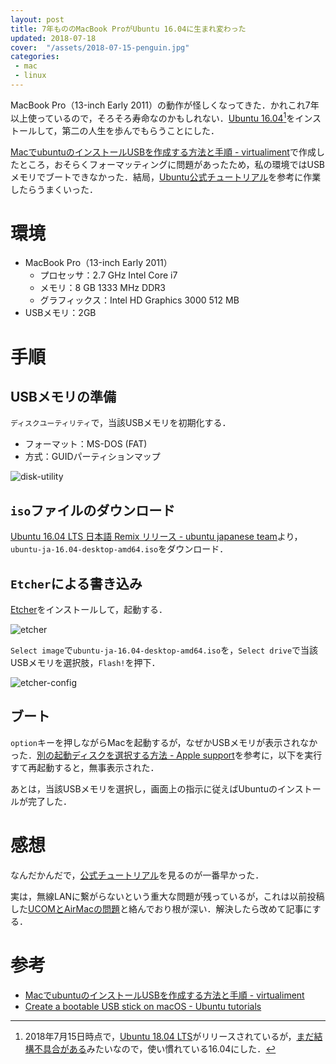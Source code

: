 ```yaml
---
layout: post
title: 7年もののMacBook ProがUbuntu 16.04に生まれ変わった
updated: 2018-07-18
cover:  "/assets/2018-07-15-penguin.jpg"
categories:
 - mac
 - linux
---
```


MacBook Pro（13-inch Early 2011）の動作が怪しくなってきた．かれこれ7年以上使っているので，そろそろ寿命なのかもしれない．[Ubuntu 16.04](https://www.ubuntu.com/)[^lts]をインストールして，第二の人生を歩んでもらうことにした．

[^lts]: 2018年7月15日時点で，[Ubuntu 18.04 LTS](https://www.ubuntulinux.jp/News/ubuntu1804-ja-remix)がリリースされているが，[まだ結構不具合がある](https://linuxfan.info/ubuntu-18-04-issues)みたいなので，使い慣れている16.04にした．

[MacでubuntuのインストールUSBを作成する方法と手順 - virtualiment](https://www.virment.com/making-installusb-ubuntu-mac/)で作成したところ，おそらくフォーマッティングに問題があったため，私の環境ではUSBメモリでブートできなかった．結局，[Ubuntu公式チュートリアル](https://tutorials.ubuntu.com/tutorial/tutorial-create-a-usb-stick-on-macos#0)を参考に作業したらうまくいった．

# 環境

- MacBook Pro（13-inch Early 2011）
  - プロセッサ：2.7 GHz Intel Core i7
  - メモリ：8 GB 1333 MHz DDR3
  - グラフィックス：Intel HD Graphics 3000 512 MB
- USBメモリ：2GB

# 手順

## USBメモリの準備

`ディスクユーティリティ`で，当該USBメモリを初期化する．

- フォーマット：MS-DOS (FAT)
- 方式：GUIDパーティションマップ

![disk-utility]({{site.baseurl}}/assets/2018-07-15-disk-utility.png)

## `iso`ファイルのダウンロード

[Ubuntu 16.04 LTS 日本語 Remix リリース - ubuntu japanese team](https://www.ubuntulinux.jp/News/ubuntu1604-ja-remix)より，`ubuntu-ja-16.04-desktop-amd64.iso`をダウンロード．

## `Etcher`による書き込み

[Etcher](https://etcher.io/)をインストールして，起動する．

![etcher]({{site.baseurl}}/assets/2018-07-15-etcher.png)

`Select image`で`ubuntu-ja-16.04-desktop-amd64.iso`を，`Select drive`で当該USBメモリを選択肢，`Flash!`を押下．

![etcher-config]({{site.baseurl}}/assets/2018-07-15-etcher-config.png)

## ブート

`option`キーを押しながらMacを起動するが，なぜかUSBメモリが表示されなかった．[別の起動ディスクを選択する方法 - Apple support](https://support.apple.com/ja-jp/ht202796)を参考に，以下を実行すて再起動すると，無事表示された．

<script src="https://gist.github.com/haltaro/3a9637266e9105c5302d88bd99a1e7c8.js"></script>

あとは，当該USBメモリを選択し，画面上の指示に従えばUbuntuのインストールが完了した．

# 感想

なんだかんだで，[公式チュートリアル](https://tutorials.ubuntu.com/tutorial/tutorial-create-a-usb-stick-on-macos#0)を見るのが一番早かった．

実は，無線LANに繋がらないという重大な問題が残っているが，これは以前投稿した[UCOMとAirMacの問題](https://haltaro.github.io/2018/06/10/ucom-airmac)と絡んでおり根が深い．解決したら改めて記事にする．

# 参考

- [MacでubuntuのインストールUSBを作成する方法と手順 - virtualiment](https://www.virment.com/making-installusb-ubuntu-mac/)
- [Create a bootable USB stick on macOS - Ubuntu tutorials](https://tutorials.ubuntu.com/tutorial/tutorial-create-a-usb-stick-on-macos#0)
